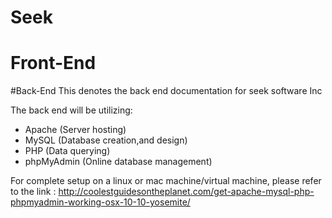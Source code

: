Seek
====


# Front-End



#Back-End
 This denotes the back end documentation for seek software Inc

 The back end will be utilizing:
  - Apache (Server hosting)
  - MySQL (Database creation,and design)
  - PHP (Data querying)
  - phpMyAdmin (Online database management)


 For complete setup on a linux or mac machine/virtual machine, please refer to the link : http://coolestguidesontheplanet.com/get-apache-mysql-php-phpmyadmin-working-osx-10-10-yosemite/
